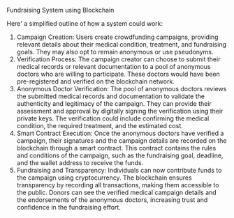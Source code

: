 Fundraising System using Blockchain

Here' a simplified outline of how a system could work:<br/>
<ol>
<li>Campaign Creation: Users create crowdfunding campaigns, providing relevant details about their medical condition, treatment, and fundraising goals. They may also opt to remain anonymous or use pseudonyms.<br/>
<li>Verification Process: The campaign creator can choose to submit their medical records or relevant documentation to a pool of anonymous doctors who are willing to participate. These doctors would have been pre-registered and verified on the blockchain network.<br/>
<li>Anonymous Doctor Verification: The pool of anonymous doctors reviews the submitted medical records and documentation to validate the authenticity and legitimacy of the campaign. They can provide their assessment and approval by digitally signing the verification using their private keys. The verification could include confirming the medical condition, the required treatment, and the estimated cost.<br/>
<li>Smart Contract Execution: Once the anonymous doctors have verified a campaign, their signatures and the campaign details are recorded on the blockchain through a smart contract. This contract contains the rules and conditions of the campaign, such as the fundraising goal, deadline, and the wallet address to receive the funds.
<br/><li>Fundraising and Transparency: Individuals can now contribute funds to the campaign using cryptocurrency. The blockchain ensures transparency by recording all transactions, making them accessible to the public. Donors can see the verified medical campaign details and the endorsements of the anonymous doctors, increasing trust and confidence in the fundraising effort.<br/>
